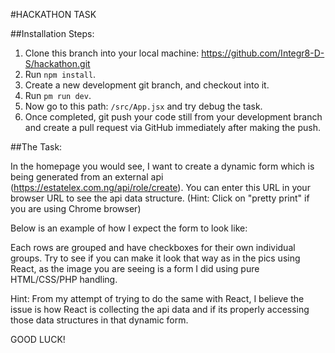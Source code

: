 #HACKATHON TASK

##Installation Steps:
1. Clone this branch into your local machine: https://github.com/Integr8-D-S/hackathon.git
2. ⁠Run `npm install`.
3. ⁠Create a new development git branch, and checkout into it.
4. ⁠Run `pm run dev`.
5. Now go to this path: `/src/App.jsx` and try debug the task.
6. Once completed, git push your code still from your development branch and create a pull request via GitHub immediately after making the push.

##The Task:

In the homepage you would see, I want to create a dynamic form which is being generated from an external api (https://estatelex.com.ng/api/role/create). You can enter this URL in your browser URL to see the api data structure. (Hint: Click on "pretty print" if you are using Chrome browser)

Below is an example of how I expect the form to look like:

Each rows are grouped and have checkboxes for their own individual groups. Try to see if you can make it look that way as in the pics using React, as the image you are seeing is a form I did using pure HTML/CSS/PHP handling.

Hint: From my attempt of trying to do the same with React, I believe the issue is how React is collecting the api data and if its properly accessing those data structures in that dynamic form.

GOOD LUCK! 